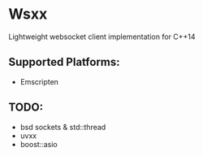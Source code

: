 Wsxx
====

Lightweight websocket client implementation for C++14

Supported Platforms:
---
- Emscripten

TODO:
---
- bsd sockets & std::thread
- uvxx
- boost::asio
